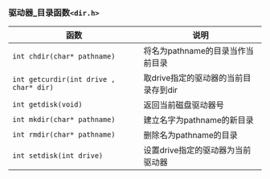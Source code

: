 ### 驱动器_目录函数`<dir.h>`

|函数|说明|
|-------|-------|
|`int chdir(char* pathname)`|将名为pathname的目录当作当前目录|
|`int getcurdir(int drive , char* dir)`|取drive指定的驱动器的当前目录存到dir|
|`int getdisk(void)`|返回当前磁盘驱动器号|
|`int mkdir(char* pathname)`|建立名字为pathname的新目录|
|`int rmdir(char* pathname)`|删除名为pathname的目录|
|`int setdisk(int drive)`|设置drive指定的驱动器为当前驱动器|

